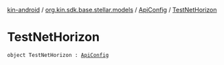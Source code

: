 [kin-android](../../index.md) / [org.kin.sdk.base.stellar.models](../index.md) / [ApiConfig](index.md) / [TestNetHorizon](./-test-net-horizon.md)

# TestNetHorizon

`object TestNetHorizon : `[`ApiConfig`](index.md)